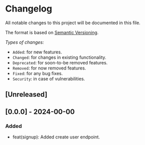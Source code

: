 # Changelog

All notable changes to this project will be documented in this file.

The format is based on [Semantic Versioning](https://semver.org/).

*Types of changes:*

- `Added`: for new features.
- `Changed`: for changes in existing functionality.
- `Deprecated`: for soon-to-be removed features.
- `Removed`: for now removed features.
- `Fixed`: for any bug fixes.
- `Security`: in case of vulnerabilities.

## [Unreleased]

## [0.0.0] - 2024-00-00

### Added
- feat(signup): Added create user endpoint.
